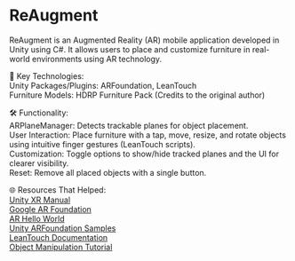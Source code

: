 # ReAugment
ReAugment is an Augmented Reality (AR) mobile application developed in Unity using C#. It allows users to place and customize furniture in real-world environments using AR technology.  
  
🔧 Key Technologies:  
    Unity Packages/Plugins: ARFoundation, LeanTouch  
    Furniture Models: HDRP Furniture Pack (Credits to the original author)  

🛠 Functionality:  
    ARPlaneManager: Detects trackable planes for object placement.  
    User Interaction: Place furniture with a tap, move, resize, and rotate objects using intuitive finger gestures (LeanTouch scripts).  
    Customization: Toggle options to show/hide tracked planes and the UI for clearer visibility.  
    Reset: Remove all placed objects with a single button.  

🌐 Resources That Helped:  
    [Unity XR Manual](https://docs.unity3d.com/Manual/XR.html)  
    [Google AR Foundation](https://developers.google.com/ar/develop/unity-arf/getting-started-ar-foundation)  
    [AR Hello World](https://learn.unity.com/project/ar-hello-world)  
    [Unity ARFoundation Samples](https://github.com/Unity-Technologies/arfoundation-samples)  
    [LeanTouch Documentation](https://carloswilkes.com/Documentation/LeanTouch)  
    [Object Manipulation Tutorial](https://learn.unity.com/tutorial/manipulating-objects-in-ar-with-lean-touch?uv=2019.4#)  

